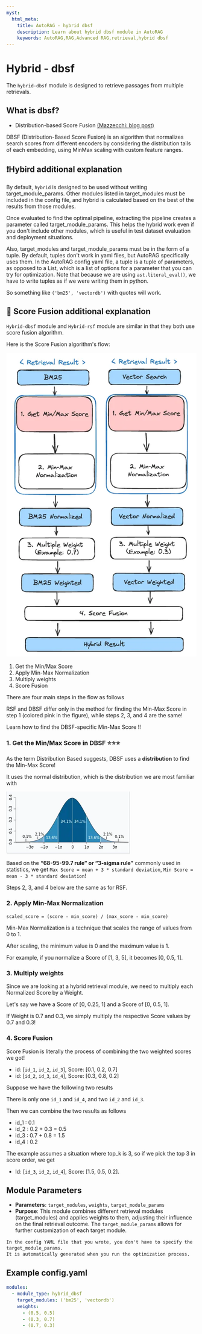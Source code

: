 ```yaml
---
myst:
  html_meta:
    title: AutoRAG - hybrid dbsf
    description: Learn about hybrid dbsf module in AutoRAG
    keywords: AutoRAG,RAG,Advanced RAG,retrieval,hybrid dbsf
---
```

# Hybrid - dbsf

The `hybrid-dbsf` module is designed to retrieve passages from multiple retrievals.

## What is dbsf?

- Distribution-based Score
  Fusion [(Mazzecchi: blog post)](https://medium.com/plain-simple-software/distribution-based-score-fusion-dbsf-a-new-approach-to-vector-search-ranking-f87c37488b18)

DBSF (Distribution-Based Score Fusion) is an algorithm that normalizes search scores from different encoders by
considering the distribution tails of each embedding, using MinMax scaling with custom feature ranges.

## ❗️Hybird additional explanation

By default, `hybrid` is designed to be used without writing target_module_params. Other modules listed in target_modules
must be included in the config file, and hybrid is calculated based on the best of the results from those modules.

Once evaluated to find the optimal pipeline, extracting the pipeline creates a parameter called target_module_params.
This helps the hybrid work even if you don't include other modules, which is useful in test dataset evaluation and
deployment situations.

Also, target_modules and target_module_params must be in the form of a tuple. By default, tuples don't work in yaml
files, but AutoRAG specifically uses them. In the AutoRAG config yaml file, a tuple is a tuple of parameters, as opposed
to a List, which is a list of options for a parameter that you can try for optimization. Note that because we are
using `ast.literal_eval()`, we have to write tuples as if we were writing them in python.

So something like `('bm25', 'vectordb')` with quotes will work.

## 📌 Score Fusion additional explanation

`Hybrid-dbsf` module and `Hybrid-rsf` module are similar in that they both use score fusion algorithm.

Here is the Score Fusion algorithm's flow:

![Score Fusion](../../_static/score_fusion.png)

1. Get the Min/Max Score
2. Apply Min-Max Normalization
3. Multiply weights
4. Score Fusion

There are four main steps in the flow as follows

RSF and DBSF differ only in the method for finding the Min-Max Score in step 1 (colored pink in the figure), while steps
2, 3, and 4 are the same!

Learn how to find the DBSF-specific Min-Max Score !!

### 1. Get the Min/Max Score in DBSF ⭐⭐⭐

As the term Distribution Based suggests, DBSF uses a **distribution** to find the Min-Max Score!

It uses the normal distribution, which is the distribution we are most familiar with

![Normal Distribution](../../_static/normal_distribution.png)

Based on the **“68-95-99.7 rule” or “3-sigma rule”** commonly used in statistics,
we get `Max Score = mean + 3 * standard deviation`, `Min Score = mean - 3 * standard deviation`!

Steps 2, 3, and 4 below are the same as for RSF.

### 2. Apply Min-Max Normalization

`scaled_score = (score - min_score) / (max_score - min_score)`

Min-Max Normalization is a technique that scales the range of values from 0 to 1.

After scaling, the minimum value is 0 and the maximum value is 1.

For example, if you normalize a Score of [1, 3, 5], it becomes [0, 0.5, 1].

### 3. Multiply weights

Since we are looking at a hybrid retrieval module, we need to multiply each Normalized Score by a Weight.

Let's say we have a Score of [0, 0.25, 1] and a Score of [0, 0.5, 1].

If Weight is 0.7 and 0.3, we simply multiply the respective Score values by 0.7 and 0.3!

### 4. Score Fusion

Score Fusion is literally the process of combining the two weighted scores we got!

- id: [`id_1`, `id_2`, `id_3`], Score: [0.1, 0.2, 0.7]
- id: [`id_2`, `id_3`, `id_4`], Score: [0.3, 0.8, 0.2]

Suppose we have the following two results

There is only one `id_1` and `id_4`, and two `id_2` and `id_3`.

Then we can combine the two results as follows

- id_1 : 0.1
- id_2 : 0.2 + 0.3 = 0.5
- id_3 : 0.7 + 0.8 = 1.5
- id_4 : 0.2

The example assumes a situation where top_k is 3, so if we pick the top 3 in score order, we get

- Id: [`id_3`, `id_2`, `id_4`], Score: [1.5, 0.5, 0.2].

## **Module Parameters**

- **Parameters**: `target_modules`, `weights`, `target_module_params`
- **Purpose**: This module combines different retrieval modules (target_modules) and applies weights to them, adjusting
  their influence on the final retrieval outcome. The `target_module_params` allows for further customization of each
  target module.

```{attention}
In the config YAML file that you wrote, you don't have to specify the target_module_params. 
It is automatically generated when you run the optimization process.
```

## **Example config.yaml**

```yaml
modules:
  - module_type: hybrid_dbsf
    target_modules: ('bm25', 'vectordb')
    weights:
      - (0.5, 0.5)
      - (0.3, 0.7)
      - (0.7, 0.3)
```
